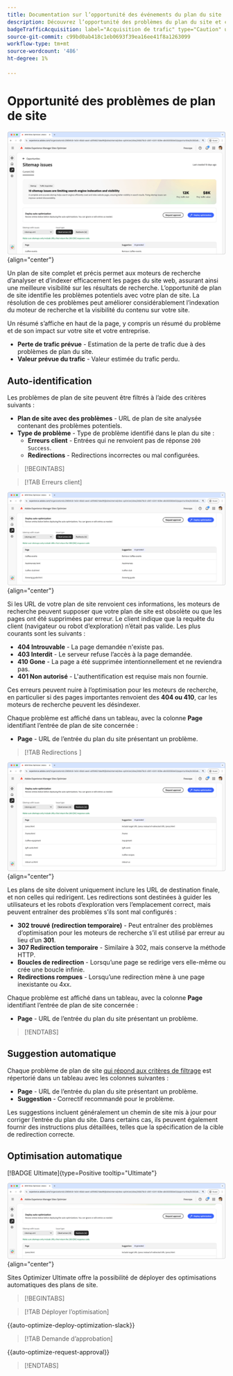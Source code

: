 ```yaml
---
title: Documentation sur l’opportunité des événements du plan du site
description: Découvrez l’opportunité des problèmes du plan du site et comment l’utiliser pour améliorer l’acquisition du trafic.
badgeTrafficAcquisition: label="Acquisition de trafic" type="Caution" url="../../opportunity-types/traffic-acquisition.md" tooltip="Acquisition de trafic"
source-git-commit: c99bd0ab418c1eb0693f39ea16ee41f8a1263099
workflow-type: tm+mt
source-wordcount: '486'
ht-degree: 1%

---
```



# Opportunité des problèmes de plan de site

![Opportunité des problèmes de plan de site](./assets/sitemap-issues/hero.png){align="center"}

Un plan de site complet et précis permet aux moteurs de recherche d’analyser et d’indexer efficacement les pages du site web, assurant ainsi une meilleure visibilité sur les résultats de recherche. L’opportunité de plan de site identifie les problèmes potentiels avec votre plan de site. La résolution de ces problèmes peut améliorer considérablement l’indexation du moteur de recherche et la visibilité du contenu sur votre site.

Un résumé s’affiche en haut de la page, y compris un résumé du problème et de son impact sur votre site et votre entreprise.

* **Perte de trafic prévue** - Estimation de la perte de trafic due à des problèmes de plan du site.
* **Valeur prévue du trafic** - Valeur estimée du trafic perdu.

## Auto-identification

Les problèmes de plan de site peuvent être filtrés à l’aide des critères suivants :

* **Plan de site avec des problèmes** - URL de plan de site analysée contenant des problèmes potentiels.
* **Type de problème** - Type de problème identifié dans le plan du site :
   * **Erreurs client** - Entrées qui ne renvoient pas de réponse `200 Success`.
   * **Redirections** - Redirections incorrectes ou mal configurées.

>[!BEGINTABS]

>[!TAB Erreurs client]

![Erreurs du client de plan de site d’identification automatique](./assets/sitemap-issues/auto-identify-client-errors.png){align="center"}

Si les URL de votre plan de site renvoient ces informations, les moteurs de recherche peuvent supposer que votre plan de site est obsolète ou que les pages ont été supprimées par erreur. Le client indique que la requête du client (navigateur ou robot d’exploration) n’était pas valide. Les plus courants sont les suivants :

* **404 Introuvable** - La page demandée n&#39;existe pas.
* **403 Interdit** - Le serveur refuse l’accès à la page demandée.
* **410 Gone** - La page a été supprimée intentionnellement et ne reviendra pas.
* **401 Non autorisé** - L&#39;authentification est requise mais non fournie.

Ces erreurs peuvent nuire à l’optimisation pour les moteurs de recherche, en particulier si des pages importantes renvoient des **404 ou 410**, car les moteurs de recherche peuvent les désindexer.

Chaque problème est affiché dans un tableau, avec la colonne **Page** identifiant l’entrée de plan de site concernée :

* **Page** - URL de l’entrée du plan du site présentant un problème.

>[!TAB  Redirections ]

![Erreurs du client de plan de site d’identification automatique](./assets/sitemap-issues/auto-identify-redirects.png){align="center"}

Les plans de site doivent uniquement inclure les URL de destination finale, et non celles qui redirigent. Les redirections sont destinées à guider les utilisateurs et les robots d’exploration vers l’emplacement correct, mais peuvent entraîner des problèmes s’ils sont mal configurés :

* **302 trouvé (redirection temporaire)** - Peut entraîner des problèmes d’optimisation pour les moteurs de recherche s’il est utilisé par erreur au lieu d’un **301**.
* **307 Redirection temporaire** - Similaire à 302, mais conserve la méthode HTTP.
* **Boucles de redirection** - Lorsqu’une page se redirige vers elle-même ou crée une boucle infinie.
* **Redirections rompues** - Lorsqu’une redirection mène à une page inexistante ou 4xx.

Chaque problème est affiché dans un tableau, avec la colonne **Page** identifiant l’entrée de plan de site concernée :

* **Page** - URL de l’entrée du plan du site présentant un problème.

>[!ENDTABS]

## Suggestion automatique

Chaque problème de plan de site [qui répond aux critères de filtrage](#auto-identify) est répertorié dans un tableau avec les colonnes suivantes :

* **Page** - URL de l’entrée du plan du site présentant un problème.
* **Suggestion** - Correctif recommandé pour le problème.

Les suggestions incluent généralement un chemin de site mis à jour pour corriger l’entrée du plan du site. Dans certains cas, ils peuvent également fournir des instructions plus détaillées, telles que la spécification de la cible de redirection correcte.

## Optimisation automatique

[!BADGE Ultimate]{type=Positive tooltip="Ultimate"}

![Optimisation automatique des problèmes de plan de site](./assets/sitemap-issues/auto-optimize.png){align="center"}

Sites Optimizer Ultimate offre la possibilité de déployer des optimisations automatiques des plans de site.

>[!BEGINTABS]

>[!TAB Déployer l’optimisation]

{{auto-optimize-deploy-optimization-slack}}

>[!TAB Demande d’approbation]

{{auto-optimize-request-approval}}

>[!ENDTABS]
